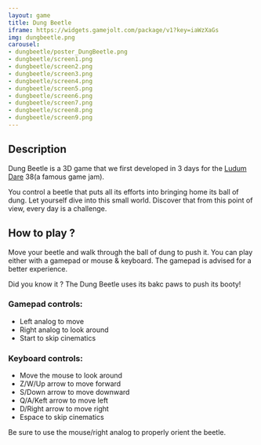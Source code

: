 ```yaml
---
layout: game
title: Dung Beetle
iframe: https://widgets.gamejolt.com/package/v1?key=iaWzXaGs
img: dungbeetle.png
carousel:
- dungbeetle/poster_DungBeetle.png
- dungbeetle/screen1.png
- dungbeetle/screen2.png
- dungbeetle/screen3.png
- dungbeetle/screen4.png
- dungbeetle/screen5.png
- dungbeetle/screen6.png
- dungbeetle/screen7.png
- dungbeetle/screen8.png
- dungbeetle/screen9.png
---
```


## Description

Dung Beetle is a 3D game that we first developed in 3 days for the [Ludum Dare](http://ldjam.com/) 38(a famous game jam). 

You control a beetle that puts all its efforts into bringing home its ball of dung.
Let yourself dive into this small world. Discover that from this point of view, every day is a challenge.

<div id="carousel"></div>


## How to play ?

Move your beetle and walk through the ball of dung to push it.
You can play either with a gamepad or mouse & keyboard. The gamepad is advised for a better experience.

Did you know it ? The Dung Beetle uses its bakc paws to push its booty!

### Gamepad controls:
- Left analog to move
- Right analog to look around
- Start to skip cinematics

### Keyboard controls:
- Move the mouse to look around
- Z/W/Up arrow to move forward
- S/Down arrow to move downward
- Q/A/Keft arrow to move left
- D/Right arrow to move right
- Espace to skip cinematics

Be sure to use the mouse/right analog to properly orient the beetle.

